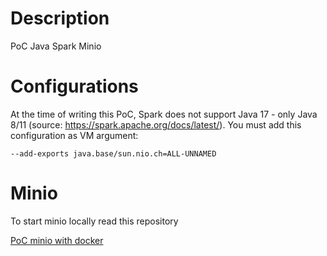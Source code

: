 # Description
PoC Java Spark Minio 

# Configurations

At the time of writing this PoC, Spark does not support Java 17 - only Java 8/11 (source: https://spark.apache.org/docs/latest/). You must add this configuration as VM argument:

```
--add-exports java.base/sun.nio.ch=ALL-UNNAMED
```

# Minio
To start minio locally read this repository

[PoC minio with docker](https://github.com/masalinas/poc-minio-docker/tree/master?target=_blank)

